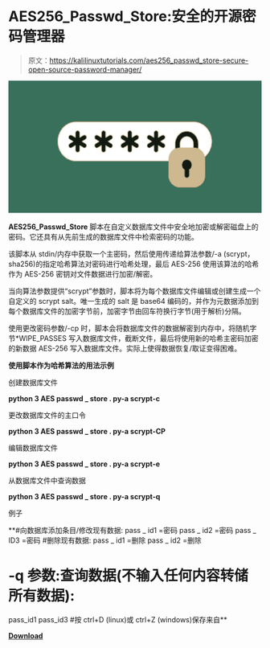 # AES256_Passwd_Store:安全的开源密码管理器

> 原文：<https://kalilinuxtutorials.com/aes256_passwd_store-secure-open-source-password-manager/>

[![](img/a7ce21330d93d1e2655ee823d63d3d1f.png)](https://1.bp.blogspot.com/-cizB3jCDfPM/YU1rbJ001dI/AAAAAAAAK8I/HOdea6JA4tESzAQaBtWdwOuZDq7RVySEACLcBGAsYHQ/s728/download%2B%25281%2529.png)

**AES256_Passwd_Store** 脚本在自定义数据库文件中安全地加密或解密磁盘上的密码。它还具有从先前生成的数据库文件中检索密码的功能。

该脚本从 stdin/内存中获取一个主密码，然后使用传递给算法参数/-a (scrypt，sha256)的指定哈希算法对密码进行哈希处理，最后 AES-256 使用该算法的哈希作为 AES-256 密钥对文件数据进行加密/解密。

当向算法参数提供“scrypt”参数时，脚本将为每个数据库文件编辑或创建生成一个自定义的 scrypt salt。唯一生成的 salt 是 base64 编码的，并作为元数据添加到每个数据库文件的加密字节前，加密字节由回车符换行字节(用于解析)分隔。

使用更改密码参数/-cp 时，脚本会将数据库文件的数据解密到内存中，将随机字节*WIPE_PASSES 写入数据库文件，截断文件，最后将使用新的哈希主密码加密的新数据 AES-256 写入数据库文件。实际上使得数据恢复/取证变得困难。

**使用脚本作为哈希算法的用法示例**

创建数据库文件

**python 3 AES passwd _ store . py-a scrypt-c**

更改数据库文件的主口令

**python 3 AES passwd _ store . py-a scrypt-CP**

编辑数据库文件

**python 3 AES passwd _ store . py-a scrypt-e**

从数据库文件中查询数据

**python 3 AES passwd _ store . py-a scrypt-q**

例子

**#向数据库添加条目/修改现有数据:
pass _ id1 =密码
pass _ id2 =密码
pass _ ID3 =密码
#删除现有数据:
pass _ id1 =删除
pass _ id2 =删除
# -q 参数:查询数据(不输入任何内容转储所有数据):
pass_id1
pass_id3
#按 ctrl+D (linux)或 ctrl+Z (windows)保存来自**

[**Download**](https://github.com/c0dy-c0des/aes256_passwd_store)